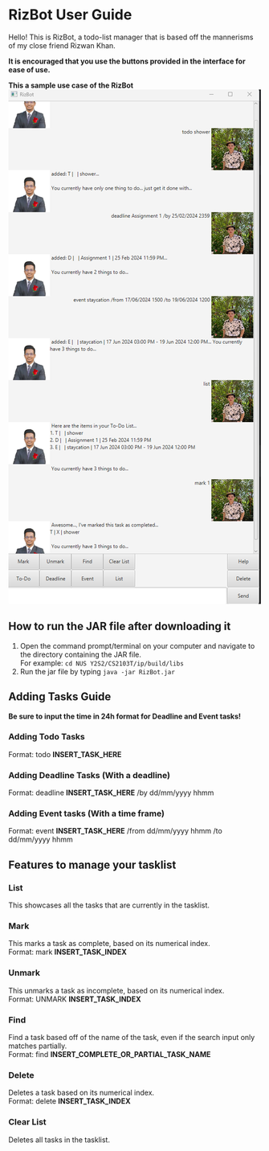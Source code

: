 # **RizBot User Guide**

Hello! This is RizBot, a todo-list manager that is based off the mannerisms of my close friend Rizwan Khan.  

**It is encouraged that you use the buttons provided in the interface for ease of use.**  


**This a sample use case of the RizBot**\
![Screenshot of the GUI of RizBot](Ui.png)

## **How to run the JAR file after downloading it**
1. Open the command prompt/terminal on your computer and navigate to the directory containing the JAR file.\
    For example: ``cd NUS Y2S2/CS2103T/ip/build/libs``
2. Run the jar file by typing ``java -jar RizBot.jar``

## **Adding Tasks Guide**
**Be sure to input the time in 24h format for Deadline and Event tasks!**
### Adding Todo Tasks
Format: todo **INSERT_TASK_HERE**
### Adding Deadline Tasks (With a deadline)
Format: deadline **INSERT_TASK_HERE** /by dd/mm/yyyy hhmm
### Adding Event tasks (With a time frame)
Format: event **INSERT_TASK_HERE** /from dd/mm/yyyy hhmm /to dd/mm/yyyy hhmm

## **Features to manage your tasklist**
### List
This showcases all the tasks that are currently in the tasklist.
### Mark
This marks a task as complete, based on its numerical index.\
Format: mark **INSERT_TASK_INDEX**
### Unmark
This unmarks a task as incomplete, based on its numerical index.\
Format: UNMARK **INSERT_TASK_INDEX**
### Find
Find a task based off of the name of the task, even if the search input only matches partially.\
Format: find **INSERT_COMPLETE_OR_PARTIAL_TASK_NAME**
### Delete
Deletes a task based on its numerical index.\
Format: delete **INSERT_TASK_INDEX**
### Clear List
Deletes all tasks in the tasklist.